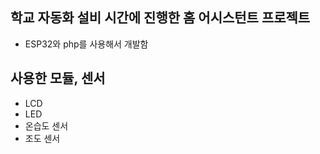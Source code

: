 ## 학교 자동화 설비 시간에 진행한 홈 어시스턴트 프로젝트
- ESP32와 php를 사용해서 개발함

## 사용한 모듈, 센서
- LCD
- LED
- 온습도 센서
- 조도 센서
